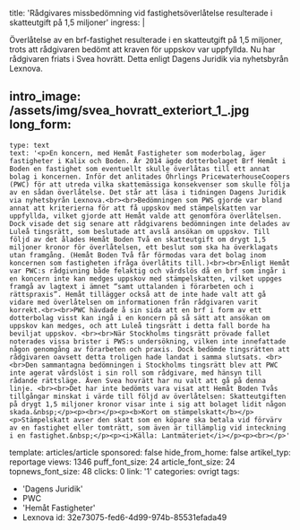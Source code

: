 title: 'Rådgivares missbedömning vid fastighetsöverlåtelse resulterade i skatteutgift på 1,5 miljoner'
ingress: |
  <p>Överlåtelse av en brf-fastighet resulterade i en skatteutgift på 1,5 miljoner, trots att rådgivaren bedömt att kraven för uppskov var uppfyllda. Nu har rådgivaren friats i Svea hovrätt. Detta enligt Dagens Juridik via nyhetsbyrån Lexnova.
  </p>
  
intro_image: /assets/img/svea_hovratt_exteriort_1_.jpg
long_form:
  -
    type: text
    text: '<p>En koncern, med Hemåt Fastigheter som moderbolag, äger fastigheter i Kalix och Boden. År 2014 ägde dotterbolaget Brf Hemåt i Boden en fastighet som eventuellt skulle överlåtas till ett annat bolag i koncernen. Inför det anlitades Öhrlings PricewaterhouseCoopers (PWC) för att utreda vilka skattemässiga konsekvenser som skulle följa av en sådan överlåtelse. Det står att läsa i tidningen Dagens Juridik via nyhetsbyrån Lexnova.<br><br>Bedömningen som PWS gjorde var bland annat att kriterierna för att få uppskov med stämpelskatten var uppfyllda, vilket gjorde att Hemåt valde att genomföra överlåtelsen. Dock visade det sig senare att rådgivarens bedömningen inte delades av Luleå tingsrätt, som beslutade att avslå ansökan om uppskov. Till följd av det ålades Hemåt Boden Två en skatteutgift om drygt 1,5 miljoner kronor för överlåtelsen, ett beslut som ska ha överklagats utan framgång. (Hemåt Boden Två får förmodas vara det bolag inom koncernen som fastigheten ifråga överlåtits till.)<br><br>Enligt Hemåt var PWC:s rådgivning både felaktig och vårdslös då en brf som ingår i en koncern inte kan medges uppskov med stämpelskatten, vilket uppges framgå av lagtext i ämnet “samt uttalanden i förarbeten och i rättspraxis”. Hemåt tillägger också att de inte hade valt att gå vidare med överlåtelsen om informationen från rådgivaren varit korrekt.<br><br>PWC hävdade å sin sida att en brf i form av ett dotterbolag visst kan ingå i en koncern på så sätt att ansökan om uppskov kan medges, och att Luleå tingsrätt i detta fall borde ha beviljat uppskov. <br><br>När Stockholms tingsrätt prövade fallet noterades vissa brister i PWS:s undersökning, vilken inte innefattade någon genomgång av förarbeten och praxis. Dock bedömde tingsrätten att rådgivaren oavsett detta troligen hade landat i samma slutsats. <br><br>Den sammantagna bedömningen i Stockholms tingsrätt blev att PWC inte agerat vårdslöst i sin roll som rådgivare, med hänsyn till rådande rättsläge. Även Svea hovrätt har nu valt att gå på denna linje. <br><br>Det har inte bedömts vara visat att Hemåt Boden Tvås tillgångar minskat i värde till följd av överlåtelsen: Skatteutgiften på drygt 1,5 miljoner kronor visar inte i sig att bolaget lidit någon skada.&nbsp;</p><p><br></p><p><b>Kort om stämpelskatt</b></p><p>Stämpelskatt avser den skatt som en köpare ska betala vid förvärv av en fastighet eller tomträtt, som även är tillämplig vid inteckning i en fastighet.&nbsp;</p><p><i>Källa: Lantmäteriet</i></p><p><br></p>'
template: articles/article
sponsored: false
hide_from_home: false
artikel_typ: reportage
views: 1346
puff_font_size: 24
article_font_size: 24
topnews_font_size: 48
clicks: 0
link: '1'
categories: ovrigt
tags:
  - 'Dagens Juridik'
  - PWC
  - 'Hemåt Fastigheter'
  - Lexnova
id: 32e73075-fed6-4d99-974b-85531efada49
